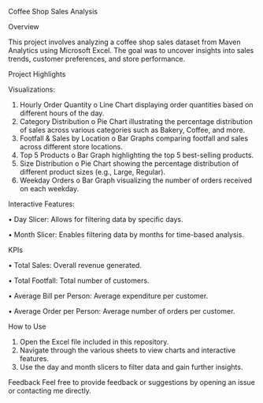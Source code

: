 Coffee Shop Sales Analysis

Overview

This project involves analyzing a coffee shop sales dataset from Maven Analytics using Microsoft Excel. The goal was to uncover insights into sales trends, customer preferences, and store performance.

Project Highlights

Visualizations:

1.	Hourly Order Quantity
o	Line Chart displaying order quantities based on different hours of the day.
2.	Category Distribution
o	Pie Chart illustrating the percentage distribution of sales across various categories such as Bakery, Coffee, and more.
3.	Footfall & Sales by Location
o	 Bar Graphs comparing footfall and sales across different store locations.
4.	Top 5 Products
o	Bar Graph highlighting the top 5 best-selling products.
5.	Size Distribution
o	Pie Chart showing the percentage distribution of different product sizes (e.g., Large, Regular).
6.	Weekday Orders
o	Bar Graph visualizing the number of orders received on each weekday.

Interactive Features:

•	Day Slicer: Allows for filtering data by specific days.

•	Month Slicer: Enables filtering data by months for time-based analysis.

KPIs

•	Total Sales: Overall revenue generated.

•	Total Footfall: Total number of customers.

•	Average Bill per Person: Average expenditure per customer.

•	Average Order per Person: Average number of orders per customer.

How to Use
1.	Open the Excel file included in this repository.
2.	Navigate through the various sheets to view charts and interactive features.
3.	Use the day and month slicers to filter data and gain further insights.

Feedback
Feel free to provide feedback or suggestions by opening an issue or contacting me directly.
